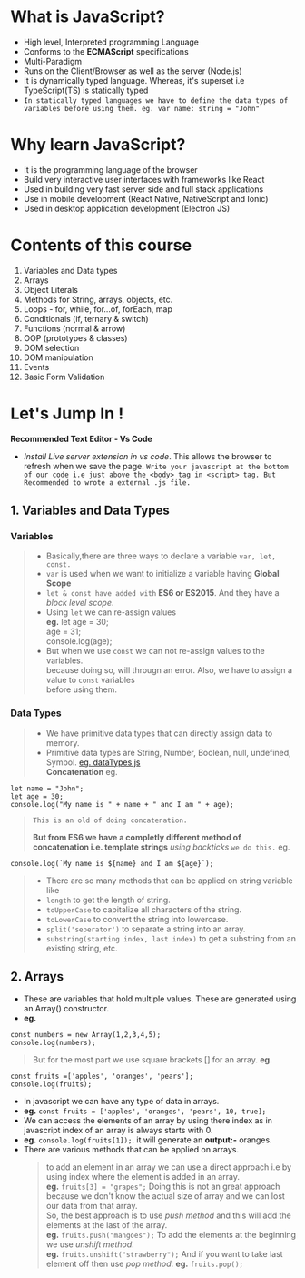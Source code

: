 # What is JavaScript?

- High level, Interpreted programming Language
- Conforms to the **ECMAScript** specifications
- Multi-Paradigm
- Runs on the Client/Browser as well as the server (Node.js)
- It is dynamically typed language. Whereas, it's superset i.e TypeScript(TS) is statically typed
- `In statically typed languages we have to define the data types of variables before using them. eg. var name: string = "John"`

# Why learn JavaScript?

- It is the programming language of the browser
- Build very interactive user interfaces with frameworks like React
- Used in building very fast server side and full stack applications
- Use in mobile development (React Native, NativeScript and Ionic)
- Used in desktop application development (Electron JS)

# Contents of this course

1. Variables and Data types
2. Arrays
3. Object Literals
4. Methods for String, arrays, objects, etc.
5. Loops - for, while, for...of, forEach, map
6. Conditionals (if, ternary & switch)
7. Functions (normal & arrow)
8. OOP (prototypes & classes)
9. DOM selection
10. DOM manipulation
11. Events
12. Basic Form Validation

# Let's Jump In !

**Recommended Text Editor - Vs Code**

- _Install Live server extension in vs code_. This allows the browser to refresh when we save the page.
  `Write your javascript at the bottom of our code i.e just above the <body> tag in <script> tag. But Recommended to wrote a external .js file.`

## 1. Variables and Data Types

### Variables

> - Basically,there are three ways to declare a variable `var, let, const.`
> - `var` is used when we want to initialize a variable having **Global Scope**
> - `let & const have added with` **ES6 or ES2015**. And they have a _block level scope_.
> - Using `let` we can re-assign values  
>   **eg.** let age = 30; \
>   age = 31; \
>   console.log(age);
> - But when we use `const` we can not re-assign values to the variables. \
>   because doing so, will througn an error. Also, we have to assign a value to `const` variables \
>   before using them.

### Data Types

> - We have primitive data types that can directly assign data to memory.
> - Primitive data types are String, Number, Boolean, null, undefined, Symbol. [eg. dataTypes.js](https://github.com/himanshu-chaddha/JavaScript/blob/master/JavaScript/dataTypes.js) \
>   **Concatenation** eg.

```
let name = "John";
let age = 30;
console.log("My name is " + name + " and I am " + age);
```

> `This is an old of doing concatenation.`
>
> **But from ES6 we have a completly different method of concatenation i.e. template strings** _using backticks_ `we do this.` eg.

```
console.log(`My name is ${name} and I am ${age}`);
```

> - There are so many methods that can be applied on string variable like
> - `length` to get the length of string.
> - `toUpperCase` to capitalize all characters of the string.
> - `toLowerCase` to convert the string into lowercase.
> - `split('seperator')` to separate a string into an array.
> - `substring(starting index, last index)` to get a substring from an existing string, etc.

## 2. Arrays

- These are variables that hold multiple values. These are generated using an Array() constructor.
- **eg.**

```
const numbers = new Array(1,2,3,4,5);
console.log(numbers);
```

> But for the most part we use square brackets [] for an array.
> **eg.**

```
const fruits =['apples', 'oranges', 'pears'];
console.log(fruits);
```

- In javascript we can have any type of data in arrays.
- **eg.** `const fruits = ['apples', 'oranges', 'pears', 10, true];`
- We can access the elements of an array by using there index as in javascript index of an array is always starts with 0.
- **eg.** `console.log(fruits[1]);`. it will generate an **output:-** oranges.
- There are various methods that can be applied on arrays.
  > to add an element in an array we can use a direct approach i.e by using index where the element is added in an array. \
  > **eg.** `fruits[3] = "grapes";`
  > Doing this is not an great approach because we don't know the actual size of array and we can lost our data from that array. \
  > So, the best approach is to use _push method_ and this will add the elements at the last of the array. \
  > **eg.** `fruits.push("mangoes");`
  > To add the elements at the beginning we use _unshift method_. \
  > **eg.** `fruits.unshift("strawberry");`
  > And if you want to take last element off then use _pop method_.
  > **eg.** `fruits.pop();`
